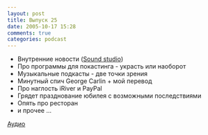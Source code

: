 ```yaml
---
layout: post
title: Выпуск 25
date: 2005-10-17 15:28
comments: true
categories: podcast
---
```


- Внутренние новости ([Sound studio](http://www.freeverse.com/soundstudio/))
- Про программы для покастинга - украсть или наоборот
- Музыкальные подкасты - две точки зрения
- Минутный спич George Carlin + мой перевод
- Про наглость iRiver и PayPal
- Грядет празднование юбилея с возможными последствиями
- Опять про ресторан
- и прочее ...

[Аудио](https://podcast.umputun.com/media/ump_podcast25.mp3)
<audio src="https://podcast.umputun.com/media/ump_podcast25.mp3" preload="none">